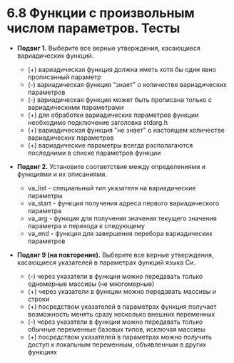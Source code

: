# 6.8 Функции с произвольным числом параметров. Тесты

* **Подвиг 1.** Выберите все верные утверждения, касающиеся вариадических функций.
  * (+) вариадическая функция должна иметь хотя бы один явно прописанный параметр
  * (-) вариадическая функция "знает" о количестве вариадических параметров
  * (-) вариадическая функция может быть прописана только с вариадическими параметрами
  * (+) для обработки вариадических параметров функции необходимо подключение заголовка stdarg.h
  * (+) вариадическая функция "не знает" о настоящем количестве вариадических параметров
  * (+) вариадические параметры всегда располагаются последними в списке параметров функции

* **Подвиг 2.** Установите соответствия между определениями и функциями и их описаниями.
  * va_list - специальный тип указателя на вариадические параметры
  * va_start - функция получения адреса первого вариадического параметра
  * va_arg - функция для получения значения текущего значения параметра и перехода к следующему
  * va_end - функция для завершения перебора вариадических параметров

* **Подвиг 9 (на повторение).** Выберите все верные утверждения, касающиеся указателей в параметрах функций языка Си.
  * (-) через указатели в функции можно передавать только одномерные массивы (не многомерные)
  * (+) через указатели в функции можно передавать массивы и строки
  * (+) посредством указателей в параметрах функция получает возможность менять сразу несколько внешних переменных
  * (-) через указатели в функции можно передавать только обычные переменные базовых типов, исключая массивы
  * (+) посредством указателей в параметрах можно получить доступ к локальным переменным, объявленным в других функциях